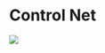 # Control Net

<img src="https://miro.medium.com/v2/resize:fit:1400/1*f2ug2aKkglY1VpFCl-LGbA.png">
 
